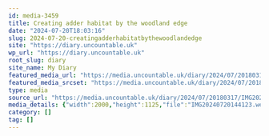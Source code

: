 ```yaml
---
id: media-3459
title: Creating adder habitat by the woodland edge
date: "2024-07-20T18:03:16"
slug: 2024-07-20-creatingadderhabitatbythewoodlandedge
site: "https://diary.uncountable.uk"
wp_url: "https://diary.uncountable.uk"
root_slug: diary
site_name: My Diary
featured_media_url: "https://media.uncountable.uk/diary/2024/07/20180317/IMG20240720144123.webp"
featured_media_srcset: "https://media.uncountable.uk/diary/2024/07/20180317/IMG20240720144123-300x169.webp 300w, https://media.uncountable.uk/diary/2024/07/20180317/IMG20240720144123-1024x576.webp 1024w, https://media.uncountable.uk/diary/2024/07/20180317/IMG20240720144123-150x150.webp 150w, https://media.uncountable.uk/diary/2024/07/20180317/IMG20240720144123-640x360.webp 640w, https://media.uncountable.uk/diary/2024/07/20180317/IMG20240720144123.webp 2000w"
type: media
source_url: "https://media.uncountable.uk/diary/2024/07/20180317/IMG20240720144123.webp"
media_details: {"width":2000,"height":1125,"file":"IMG20240720144123.webp","filesize":202452,"sizes":{"medium":{"file":"IMG20240720144123-300x169.webp","width":300,"height":169,"filesize":22306,"mime_type":"image/webp","source_url":"https://media.uncountable.uk/diary/2024/07/20180317/IMG20240720144123-300x169.webp"},"large":{"file":"IMG20240720144123-1024x576.webp","width":1024,"height":576,"filesize":257134,"mime_type":"image/webp","source_url":"https://media.uncountable.uk/diary/2024/07/20180317/IMG20240720144123-1024x576.webp"},"thumbnail":{"file":"IMG20240720144123-150x150.webp","width":150,"height":150,"filesize":10058,"mime_type":"image/webp","source_url":"https://media.uncountable.uk/diary/2024/07/20180317/IMG20240720144123-150x150.webp"},"mobwidth":{"file":"IMG20240720144123-640x360.webp","width":640,"height":360,"filesize":105138,"mime_type":"image/webp","source_url":"https://media.uncountable.uk/diary/2024/07/20180317/IMG20240720144123-640x360.webp"},"full":{"file":"IMG20240720144123.webp","width":2000,"height":1125,"mime_type":"image/webp","source_url":"https://media.uncountable.uk/diary/2024/07/20180317/IMG20240720144123.webp"}},"image_meta":{"aperture":"0","credit":"","camera":"","caption":"","created_timestamp":"0","copyright":"","focal_length":"0","iso":"0","shutter_speed":"0","title":"","orientation":"0","keywords":[]}}
category: []
tag: []
---
```


